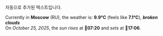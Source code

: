 
자동으로 추가된 텍스트입니다.

<!--START_SECTION:weather:moscow-->
Currently in **Moscow** (RU), the weather is: **9.9°C** (feels like **7.1°C**), ***broken clouds***<br/>
On *October 25, 2025*, the *sun rises* at 🌅**07:20** and *sets* at 🌇**17:06**.
<!--END_SECTION:weather-->
